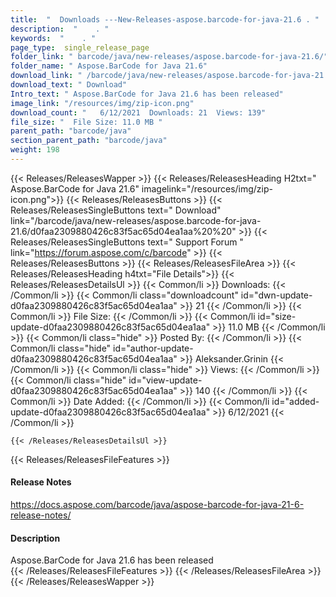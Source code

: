```yaml
---
title:  "  Downloads ---New-Releases-aspose.barcode-for-java-21.6 . " 
description:  "    . " 
keywords:  "    . " 
page_type:  single_release_page
folder_link: " barcode/java/new-releases/aspose.barcode-for-java-21.6/"
folder_name: " Aspose.BarCode for Java 21.6"
download_link: " /barcode/java/new-releases/aspose.barcode-for-java-21.6/d0faa2309880426c83f5ac65d04ea1aa"
download_text: " Download"
Intro_text: " Aspose.BarCode for Java 21.6 has been released"
image_link: "/resources/img/zip-icon.png"
download_count: "   6/12/2021  Downloads: 21  Views: 139"
file_size: "  File Size: 11.0 MB "
parent_path: "barcode/java"
section_parent_path: "barcode/java"
weight: 198
---
```


{{< Releases/ReleasesWapper >}}
  {{< Releases/ReleasesHeading H2txt=" Aspose.BarCode for Java 21.6" imagelink="/resources/img/zip-icon.png">}}
  {{< Releases/ReleasesButtons >}}
    {{< Releases/ReleasesSingleButtons text=" Download" link="/barcode/java/new-releases/aspose.barcode-for-java-21.6/d0faa2309880426c83f5ac65d04ea1aa%20%20" >}}
    {{< Releases/ReleasesSingleButtons text=" Support Forum " link="https://forum.aspose.com/c/barcode" >}}
  {{< Releases/ReleasesButtons >}}
  {{< Releases/ReleasesFileArea >}}
    {{< Releases/ReleasesHeading h4txt="File Details">}}
    {{< Releases/ReleasesDetailsUl >}}
            {{< Common/li  >}} Downloads: {{< /Common/li >}} 
      {{< Common/li class="downloadcount" id="dwn-update-d0faa2309880426c83f5ac65d04ea1aa" >}} 21 {{< /Common/li >}} 
      {{< Common/li  >}} File Size: {{< /Common/li >}} 
      {{< Common/li id="size-update-d0faa2309880426c83f5ac65d04ea1aa" >}} 11.0 MB {{< /Common/li >}} 
      {{< Common/li  class="hide" >}} Posted By: {{< /Common/li >}} 
      {{< Common/li class="hide" id="author-update-d0faa2309880426c83f5ac65d04ea1aa" >}} Aleksander.Grinin {{< /Common/li >}} 
      {{< Common/li class="hide"  >}} Views: {{< /Common/li >}} 
      {{< Common/li class="hide" id="view-update-d0faa2309880426c83f5ac65d04ea1aa" >}} 140 {{< /Common/li >}} 
      {{< Common/li  >}} Date Added: {{< /Common/li >}} 
      {{< Common/li id="added-update-d0faa2309880426c83f5ac65d04ea1aa" >}} 6/12/2021 {{< /Common/li >}} 

    {{< /Releases/ReleasesDetailsUl >}}

  {{< Releases/ReleasesFileFeatures >}}
      <h4>Release Notes</h4><div><a href="https://docs.aspose.com/barcode/java/aspose-barcode-for-java-21-6-release-notes/">https://docs.aspose.com/barcode/java/aspose-barcode-for-java-21-6-release-notes/</a></div><h4>Description</h4><div class="HTMLDescription">Aspose.BarCode for Java 21.6 has been released</div>
  {{< /Releases/ReleasesFileFeatures >}}
 {{< /Releases/ReleasesFileArea >}}
{{< /Releases/ReleasesWapper >}}


